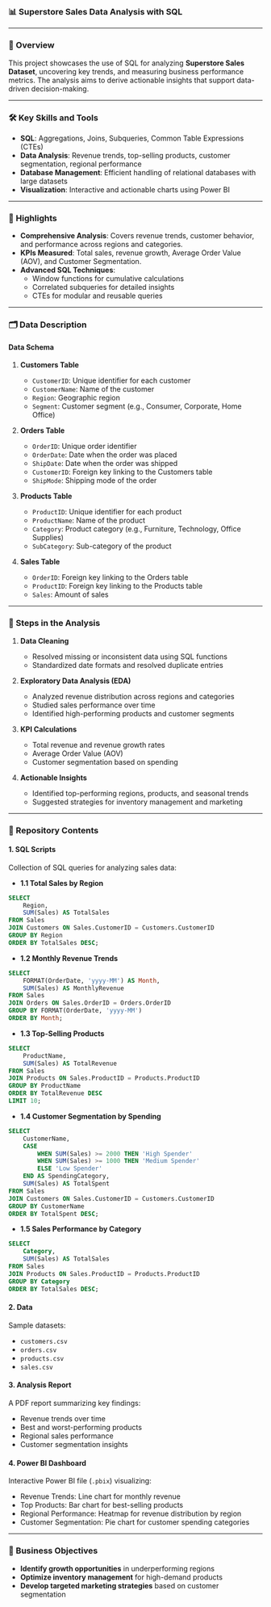 ### 📊 Superstore Sales Data Analysis with SQL

---

### 📜 Overview
This project showcases the use of SQL for analyzing **Superstore Sales Dataset**, uncovering key trends, and measuring business performance metrics. The analysis aims to derive actionable insights that support data-driven decision-making.

---

### 🛠️ Key Skills and Tools
- **SQL**: Aggregations, Joins, Subqueries, Common Table Expressions (CTEs)
- **Data Analysis**: Revenue trends, top-selling products, customer segmentation, regional performance
- **Database Management**: Efficient handling of relational databases with large datasets
- **Visualization**: Interactive and actionable charts using Power BI

---

### 🔑 Highlights
- **Comprehensive Analysis**: Covers revenue trends, customer behavior, and performance across regions and categories.
- **KPIs Measured**: Total sales, revenue growth, Average Order Value (AOV), and Customer Segmentation.
- **Advanced SQL Techniques**:  
  - Window functions for cumulative calculations  
  - Correlated subqueries for detailed insights  
  - CTEs for modular and reusable queries  

---

### 🗂️ Data Description
#### Data Schema
1. **Customers Table**  
   - `CustomerID`: Unique identifier for each customer  
   - `CustomerName`: Name of the customer  
   - `Region`: Geographic region  
   - `Segment`: Customer segment (e.g., Consumer, Corporate, Home Office)

2. **Orders Table**  
   - `OrderID`: Unique order identifier  
   - `OrderDate`: Date when the order was placed  
   - `ShipDate`: Date when the order was shipped  
   - `CustomerID`: Foreign key linking to the Customers table  
   - `ShipMode`: Shipping mode of the order  

3. **Products Table**  
   - `ProductID`: Unique identifier for each product  
   - `ProductName`: Name of the product  
   - `Category`: Product category (e.g., Furniture, Technology, Office Supplies)  
   - `SubCategory`: Sub-category of the product  

4. **Sales Table**  
   - `OrderID`: Foreign key linking to the Orders table  
   - `ProductID`: Foreign key linking to the Products table  
   - `Sales`: Amount of sales  

---

### 🧰 Steps in the Analysis
1. **Data Cleaning**  
   - Resolved missing or inconsistent data using SQL functions  
   - Standardized date formats and resolved duplicate entries  

2. **Exploratory Data Analysis (EDA)**  
   - Analyzed revenue distribution across regions and categories  
   - Studied sales performance over time  
   - Identified high-performing products and customer segments  

3. **KPI Calculations**  
   - Total revenue and revenue growth rates  
   - Average Order Value (AOV)  
   - Customer segmentation based on spending  

4. **Actionable Insights**  
   - Identified top-performing regions, products, and seasonal trends  
   - Suggested strategies for inventory management and marketing  

---

### 📂 Repository Contents
#### 1. SQL Scripts  
Collection of SQL queries for analyzing sales data:  
- **1.1 Total Sales by Region**
```sql
SELECT 
    Region,
    SUM(Sales) AS TotalSales
FROM Sales
JOIN Customers ON Sales.CustomerID = Customers.CustomerID
GROUP BY Region
ORDER BY TotalSales DESC;
```

- **1.2 Monthly Revenue Trends**
```sql
SELECT 
    FORMAT(OrderDate, 'yyyy-MM') AS Month,
    SUM(Sales) AS MonthlyRevenue
FROM Sales
JOIN Orders ON Sales.OrderID = Orders.OrderID
GROUP BY FORMAT(OrderDate, 'yyyy-MM')
ORDER BY Month;
```

- **1.3 Top-Selling Products**
```sql
SELECT 
    ProductName,
    SUM(Sales) AS TotalRevenue
FROM Sales
JOIN Products ON Sales.ProductID = Products.ProductID
GROUP BY ProductName
ORDER BY TotalRevenue DESC
LIMIT 10;
```

- **1.4 Customer Segmentation by Spending**
```sql
SELECT 
    CustomerName,
    CASE 
        WHEN SUM(Sales) >= 2000 THEN 'High Spender'
        WHEN SUM(Sales) >= 1000 THEN 'Medium Spender'
        ELSE 'Low Spender'
    END AS SpendingCategory,
    SUM(Sales) AS TotalSpent
FROM Sales
JOIN Customers ON Sales.CustomerID = Customers.CustomerID
GROUP BY CustomerName
ORDER BY TotalSpent DESC;
```

- **1.5 Sales Performance by Category**
```sql
SELECT 
    Category,
    SUM(Sales) AS TotalSales
FROM Sales
JOIN Products ON Sales.ProductID = Products.ProductID
GROUP BY Category
ORDER BY TotalSales DESC;
```

#### 2. Data  
Sample datasets:  
- `customers.csv`  
- `orders.csv`  
- `products.csv`  
- `sales.csv`  

#### 3. Analysis Report  
A PDF report summarizing key findings:  
- Revenue trends over time  
- Best and worst-performing products  
- Regional sales performance  
- Customer segmentation insights  

#### 4. Power BI Dashboard  
Interactive Power BI file (`.pbix`) visualizing:  
- Revenue Trends: Line chart for monthly revenue  
- Top Products: Bar chart for best-selling products  
- Regional Performance: Heatmap for revenue distribution by region  
- Customer Segmentation: Pie chart for customer spending categories  

---

### 🎯 Business Objectives
- **Identify growth opportunities** in underperforming regions  
- **Optimize inventory management** for high-demand products  
- **Develop targeted marketing strategies** based on customer segmentation  
